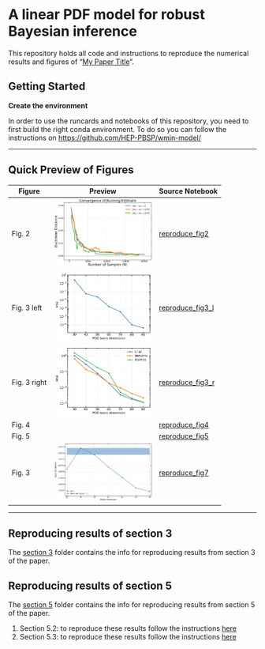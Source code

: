 # A linear PDF model for robust Bayesian inference

This repository holds all code and instructions to reproduce the numerical results and 
figures of “[My Paper Title](link-to-published-paper)”.


## Getting Started

**Create the environment**

In order to use the runcards and notebooks of this repository, you need to first build the right conda environment.
To do so you can follow the instructions on https://github.com/HEP-PBSP/wmin-model/
  

---

## Quick Preview of Figures

| Figure | Preview                              | Source Notebook                                 |
|--------|--------------------------------------|-------------------------------------------------|
| Fig. 2  | <img src="figures/figure2.png" width="200"/>        | [reproduce_fig2](notebooks/sampled_mean_and_variance.ipynb) |
| Fig. 3 left | <img src="figures/figure3_left.png" width="200" /> | [reproduce_fig3_l](notebooks/completeness.ipynb) |
| Fig. 3 right | <img src="figures/figure3_right.png" width="200" /> | [reproduce_fig3_r](notebooks/generalisation.ipynb) |
| Fig. 4 | | [reproduce_fig4](notebooks/completeness.ipynb) |
| Fig. 5 | | [reproduce_fig5](notebooks/generalisation.ipynb) | 
| Fig. 3 | <img src="figures/figure7.png" width="200" /> | [reproduce_fig7](section5) |

---

## Reproducing results of section 3

The [section 3](section3) folder contains the info for reproducing results from section 3 of the paper.

## Reproducing results of section 5

The [section 5](section5) folder contains the info for reproducing results from section 5 of the paper.

1. Section 5.2: to reproduce these results follow the instructions [here](https://github.com/comane/NNPOD-wiki/tree/main/section5#validation-of-model-selection-strategy)
2. Section 5.3: to reproduce these results follow the instructions [here](https://github.com/comane/NNPOD-wiki/tree/main/section5#uncertainty-quantification-in-the-data-region)





